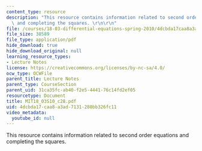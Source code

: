 ```yaml
---
content_type: resource
description: "This resource contains information related to second order equations\
  \ and completing the squares. \r\n\r\n"
file: /courses/18-03-differential-equations-spring-2010/4dcbda17caa8a3ad7131280bb326fc11_MIT18_03S10_c28.pdf
file_size: 30589
file_type: application/pdf
hide_download: true
hide_download_original: null
learning_resource_types:
- Lecture Notes
license: https://creativecommons.org/licenses/by-nc-sa/4.0/
ocw_type: OCWFile
parent_title: Lecture Notes
parent_type: CourseSection
parent_uid: 31ca35fc-ab40-f2e5-4441-76c14fd2ef05
resourcetype: Document
title: MIT18_03S10_c28.pdf
uid: 4dcbda17-caa8-a3ad-7131-280bb326fc11
video_metadata:
  youtube_id: null
---
```

This resource contains information related to second order equations and completing the squares. 

